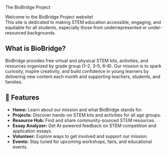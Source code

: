 The BioBridge Project

Welcome to the BioBridge Project website!  
This site is dedicated to making STEM education accessible, engaging, and equitable for all students, especially those from underrepresented or under-resourced backgrounds.

## What is BioBridge?
BioBridge provides free virtual and physical STEM kits, activities, and resources organized by grade group (1–2, 3–5, 6–8). Our mission is to spark curiosity, inspire creativity, and build confidence in young learners by delivering new content each month and supporting teachers, students, and families.

## 🚀 Features

- **Home:** Learn about our mission and what BioBridge stands for.
- **Projects:** Discover hands-on STEM kits and activities for all age groups.
- **Resource Hub:** Find and share community-sourced STEM resources.
- **Essay Analyzer:** Get AI-powered feedback on STEM competition and application essays.
- **Volunteer:** Explore ways to get involved and support our mission.
- **Events:** Stay tuned for upcoming workshops, fairs, and educational events.

